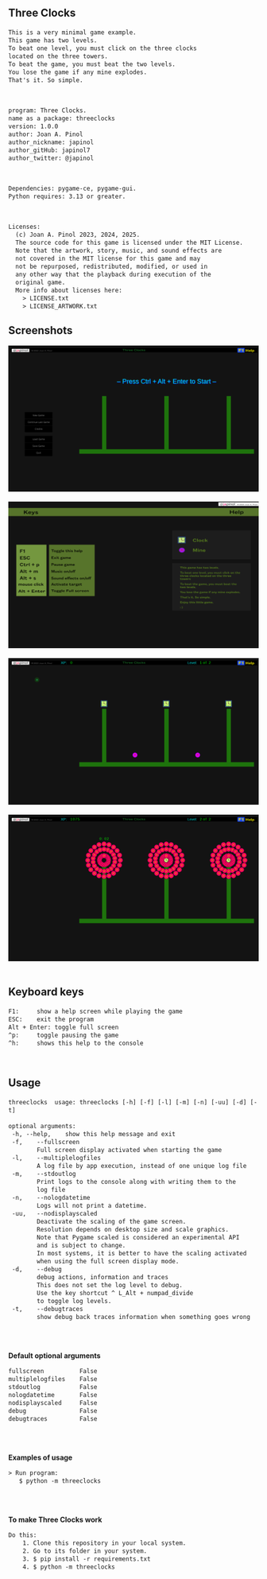 ## Three Clocks
    This is a very minimal game example.
    This game has two levels.
    To beat one level, you must click on the three clocks 
    located on the three towers.
    To beat the game, you must beat the two levels. 
    You lose the game if any mine explodes.
    That's it. So simple.
<br>

	program: Three Clocks.
    name as a package: threeclocks 
	version: 1.0.0
	author: Joan A. Pinol
	author_nickname: japinol
	author_gitHub: japinol7
	author_twitter: @japinol
<br>

	Dependencies: pygame-ce, pygame-gui.
	Python requires: 3.13 or greater.
<br>

	Licenses: 
      (c) Joan A. Pinol 2023, 2024, 2025.
      The source code for this game is licensed under the MIT License.
      Note that the artwork, story, music, and sound effects are 
      not covered in the MIT license for this game and may 
      not be repurposed, redistributed, modified, or used in 
      any other way that the playback during execution of the 
      original game.
      More info about licenses here:
        > LICENSE.txt
        > LICENSE_ARTWORK.txt


## Screenshots

<img src="screenshots/screenshot1.png"> <br /> <br />
<img src="screenshots/screenshot2.png"> <br /> <br />
<img src="screenshots/screenshot3.png"> <br /> <br />
<img src="screenshots/screenshot4.png"> <br /> 
<br />


## Keyboard keys
    F1:     show a help screen while playing the game
    ESC:    exit the program
    Alt + Enter: toggle full screen
    ^p:     toggle pausing the game
    ^h:     shows this help to the console
<br />


## Usage

	threeclocks  usage: threeclocks [-h] [-f] [-l] [-m] [-n] [-uu] [-d] [-t]
	
    optional arguments:
     -h, --help, 	show this help message and exit
     -f, 	--fullscreen
            Full screen display activated when starting the game
     -l, 	--multiplelogfiles
            A log file by app execution, instead of one unique log file
     -m, 	--stdoutlog
            Print logs to the console along with writing them to the 
            log file
     -n, 	--nologdatetime
            Logs will not print a datetime.
     -uu, 	--nodisplayscaled
            Deactivate the scaling of the game screen. 
            Resolution depends on desktop size and scale graphics. 
            Note that Pygame scaled is considered an experimental API 
            and is subject to change.
            In most systems, it is better to have the scaling activated 
            when using the full screen display mode. 
     -d, 	--debug
            debug actions, information and traces
            This does not set the log level to debug. 
            Use the key shortcut ^ L_Alt + numpad_divide 
            to toggle log levels.
     -t, 	--debugtraces
            show debug back traces information when something goes wrong
<br /> <br />


**Default optional arguments**

	fullscreen          False
	multiplelogfiles    False
	stdoutlog           False
	nologdatetime       False
	nodisplayscaled     False
	debug               False
	debugtraces         False
<br /> <br />


**Examples of usage**

    > Run program:
       $ python -m threeclocks
<br /> <br />


**To make Three Clocks work**

	Do this:
	    1. Clone this repository in your local system.
	    2. Go to its folder in your system.
	    3. $ pip install -r requirements.txt
	    4. $ python -m threeclocks
